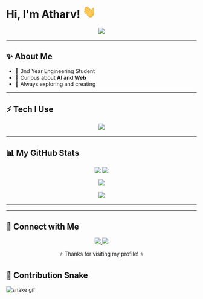 # Hi, I'm Atharv! <img src="https://raw.githubusercontent.com/ABSphreak/ABSphreak/master/gifs/Hi.gif" width="35" />

<p align="center">
  <img src="https://readme-typing-svg.demolab.com?font=Poppins&size=26&pause=1000&color=FF6B6B&width=700&lines=👨‍💻+Engineer+%7C+AI+%26+Cyber+Curious;🚀+Building+Cool+Projects;🌱+Always+Learning+Something+New" />
</p>

---

## ✨ About Me
- 🔭 3nd Year Engineering Student  
- 🌈 Curious about **AI and Web**  
- 🎯 Always exploring and creating  

---

## ⚡ Tech I Use
<p align="center">
  <img src="https://skillicons.dev/icons?i=python,cpp,java,js,react,nodejs,html,css,git,linux" />
</p>

---

## 📊 My GitHub Stats
<p align="center">
  <img height="160" src="https://github-readme-stats.vercel.app/api?username=Atharv122005&show_icons=true&theme=tokyonight" />
  <img height="160" src="https://github-readme-stats.vercel.app/api/top-langs/?username=Atharv122005&layout=compact&theme=tokyonight" />
</p>

<p align="center">
  <img height="160" src="https://streak-stats.demolab.com?user=Atharv122005&theme=tokyonight" />
</p>

<p align="center">
  <img src="https://github-readme-activity-graph.vercel.app/graph?username=Atharv122005&theme=tokyo-night&radius=12&area=true" />
</p>

---



---

## 💌 Connect with Me
<p align="center">
  <a href="mailto:atharvyuvrajpatil2@gmail.com">
    <img src="https://img.shields.io/badge/Email-FF6B6B?style=for-the-badge&logo=gmail&logoColor=fff" />
  </a>
  <a href="https://www.linkedin.com/in/" target="_blank">
    <img src="https://img.shields.io/badge/LinkedIn-1DA1F2?style=for-the-badge&logo=linkedin&logoColor=fff" />
  </a>
</p>

<p align="center">⭐ Thanks for visiting my profile! ⭐</p>


## 🐍 Contribution Snake

![snake gif](https://raw.githubusercontent.com/Atharv122005/Atharv122005/output/dist/github-contribution-grid-snake.gif)


